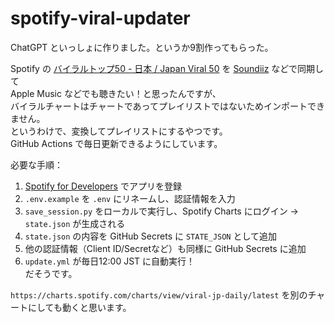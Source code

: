 # spotify-viral-updater
ChatGPT といっしょに作りました。というか9割作ってもらった。  

Spotify の [バイラルトップ50 - 日本 / Japan Viral 50](https://open.spotify.com/playlist/37i9dQZEVXbINTEnbFeb8d) を [Soundiiz](https://soundiiz.com/ja/) などで同期して  
Apple Music などでも聴きたい！と思ったんですが、  
バイラルチャートはチャートであってプレイリストではないためインポートできません。  
というわけで、変換してプレイリストにするやつです。  
GitHub Actions で毎日更新できるようにしています。

必要な手順：

1. [Spotify for Developers](https://developer.spotify.com/dashboard) でアプリを登録
2. `.env.example` を `.env` にリネームし、認証情報を入力
3. `save_session.py` をローカルで実行し、Spotify Charts にログイン → `state.json` が生成される
4. `state.json` の内容を GitHub Secrets に `STATE_JSON` として追加
5. 他の認証情報（Client ID/Secretなど）も同様に GitHub Secrets に追加
6. `update.yml` が毎日12:00 JST に自動実行！  
   だそうです。

`https://charts.spotify.com/charts/view/viral-jp-daily/latest` を別のチャートにしても動くと思います。
